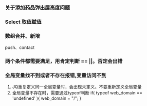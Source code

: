 ### 关于添加药品弹出层高度问题

### Select 取值赋值

### 数组合并、新增
push、contact

### 两个条件都需要满足，用肯定判断  == ||。否定会出错

### 全局变量找不到或者不存在报错,变量访问不到
1. JQ重复定义同一全局变量时，会出现未定义。不要重新定义全局变量
2. 全局变量不存在时，需要通过typeof判断
if( typeof web_domain == 'undefined' ){
    web_domain = "/";
}